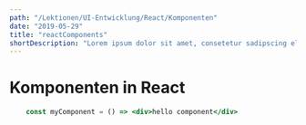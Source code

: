 ```yaml
---
path: "/Lektionen/UI-Entwicklung/React/Komponenten"
date: "2019-05-29"
title: "reactComponents"
shortDescription: "Lorem ipsum dolor sit amet, consetetur sadipscing elitr, sed diam nonumy eirmod tempor invidunt ut labore et dolore magna aliquyam erat, sed diam voluptua. At vero eos et accusam et justo duo dolores et ea rebum. Stet clita kasd gubergren"
---
```


# Komponenten in React

```jsx
    const myComponent = () => <div>hello component</div>
```